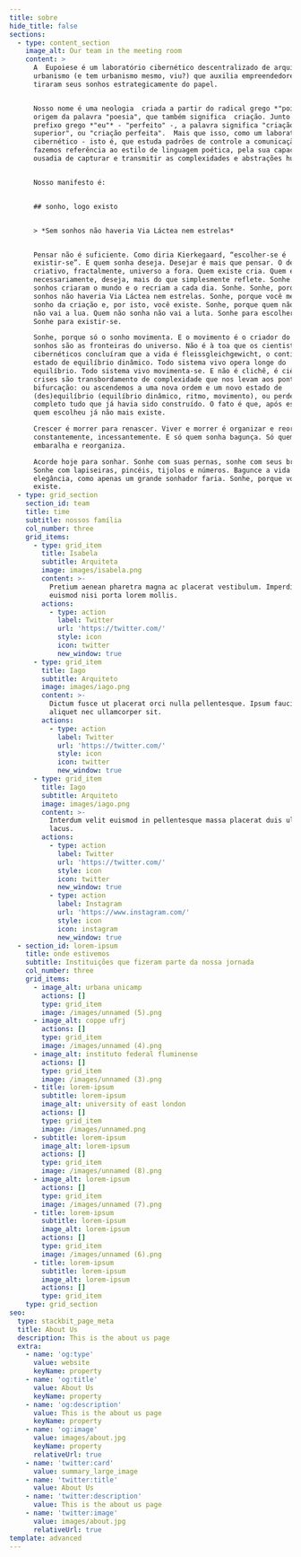 ```yaml
---
title: sobre
hide_title: false
sections:
  - type: content_section
    image_alt: Our team in the meeting room
    content: >
      A  Eupoiese é um laboratório cibernético descentralizado de arquitetura e
      urbanismo (e tem urbanismo mesmo, viu?) que auxilia empreendedores a
      tiraram seus sonhos estrategicamente do papel.


      Nosso nome é uma neologia  criada a partir do radical grego *"poiesis"*,
      origem da palavra "poesia", que também significa  criação. Junto ao
      prefixo grego *"eu"* - "perfeito" -, a palavra significa "criação
      superior", ou "criação perfeita".  Mais que isso, como um laboratório
      cibernético - isto é, que estuda padrões de controle a comunicação -,
      fazemos referência ao estilo de linguagem poética, pela sua capacidade e
      ousadia de capturar e transmitir as complexidades e abstrações humanas.


      Nosso manifesto é:


      ## sonho, logo existo


      > *Sem sonhos não haveria Via Láctea nem estrelas*


      Pensar não é suficiente. Como diria Kierkegaard, “escolher-se é
      existir-se”. E quem sonha deseja. Desejar é mais que pensar. O desejo é
      criativo, fractalmente, universo a fora. Quem existe cria. Quem existe,
      necessariamente, deseja, mais do que simplesmente reflete. Sonhe. Porque
      sonhos criaram o mundo e o recriam a cada dia. Sonhe. Sonhe, porque sem
      sonhos não haveria Via Láctea nem estrelas. Sonhe, porque você mesmo é um
      sonho da criação e, por isto, você existe. Sonhe, porque quem não sonha
      não vai a lua. Quem não sonha não vai a luta. Sonhe para escolher-se.
      Sonhe para existir-se.

      Sonhe, porque só o sonho movimenta. E o movimento é o criador do tempo. Os
      sonhos são as fronteiras do universo. Não é à toa que os cientistas
      cibernéticos concluíram que a vida é fleissgleichgewicht, o contínuo
      estado de equilíbrio dinâmico. Todo sistema vivo opera longe do
      equilíbrio. Todo sistema vivo movimenta-se. E não é clichê, é ciência — as
      crises são transbordamento de complexidade que nos levam aos pontos de
      bifurcação: ou ascendemos a uma nova ordem e um novo estado de
      (des)equilíbrio (equilíbrio dinâmico, ritmo, movimento), ou perdemos por
      completo tudo que já havia sido construído. O fato é que, após escolher,
      quem escolheu já não mais existe.

      Crescer é morrer para renascer. Viver e morrer é organizar e reorganizar
      constantemente, incessantemente. E só quem sonha bagunça. Só quem sonha
      embaralha e reorganiza.

      Acorde hoje para sonhar. Sonhe com suas pernas, sonhe com seus braços.
      Sonhe com lapiseiras, pincéis, tijolos e números. Bagunce a vida com muita
      elegância, como apenas um grande sonhador faria. Sonhe, porque você
      existe.
  - type: grid_section
    section_id: team
    title: time
    subtitle: nossos família
    col_number: three
    grid_items:
      - type: grid_item
        title: Isabela
        subtitle: Arquiteta
        image: images/isabela.png
        content: >-
          Pretium aenean pharetra magna ac placerat vestibulum. Imperdiet sed
          euismod nisi porta lorem mollis.
        actions:
          - type: action
            label: Twitter
            url: 'https://twitter.com/'
            style: icon
            icon: twitter
            new_window: true
      - type: grid_item
        title: Iago
        subtitle: Arquiteto
        image: images/iago.png
        content: >-
          Dictum fusce ut placerat orci nulla pellentesque. Ipsum faucibus vitae
          aliquet nec ullamcorper sit.
        actions:
          - type: action
            label: Twitter
            url: 'https://twitter.com/'
            style: icon
            icon: twitter
            new_window: true
      - type: grid_item
        title: Iago
        subtitle: Arquiteto
        image: images/iago.png
        content: >-
          Interdum velit euismod in pellentesque massa placerat duis ultricies
          lacus.
        actions:
          - type: action
            label: Twitter
            url: 'https://twitter.com/'
            style: icon
            icon: twitter
            new_window: true
          - type: action
            label: Instagram
            url: 'https://www.instagram.com/'
            style: icon
            icon: instagram
            new_window: true
  - section_id: lorem-ipsum
    title: onde estivemos
    subtitle: Instituições que fizeram parte da nossa jornada
    col_number: three
    grid_items:
      - image_alt: urbana unicamp
        actions: []
        type: grid_item
        image: /images/unnamed (5).png
      - image_alt: coppe ufrj
        actions: []
        type: grid_item
        image: /images/unnamed (4).png
      - image_alt: instituto federal fluminense
        actions: []
        type: grid_item
        image: /images/unnamed (3).png
      - title: lorem-ipsum
        subtitle: lorem-ipsum
        image_alt: university of east london
        actions: []
        type: grid_item
        image: /images/unnamed.png
      - subtitle: lorem-ipsum
        image_alt: lorem-ipsum
        actions: []
        type: grid_item
        image: /images/unnamed (8).png
      - image_alt: lorem-ipsum
        actions: []
        type: grid_item
        image: /images/unnamed (7).png
      - title: lorem-ipsum
        subtitle: lorem-ipsum
        image_alt: lorem-ipsum
        actions: []
        type: grid_item
        image: /images/unnamed (6).png
      - title: lorem-ipsum
        subtitle: lorem-ipsum
        image_alt: lorem-ipsum
        actions: []
        type: grid_item
    type: grid_section
seo:
  type: stackbit_page_meta
  title: About Us
  description: This is the about us page
  extra:
    - name: 'og:type'
      value: website
      keyName: property
    - name: 'og:title'
      value: About Us
      keyName: property
    - name: 'og:description'
      value: This is the about us page
      keyName: property
    - name: 'og:image'
      value: images/about.jpg
      keyName: property
      relativeUrl: true
    - name: 'twitter:card'
      value: summary_large_image
    - name: 'twitter:title'
      value: About Us
    - name: 'twitter:description'
      value: This is the about us page
    - name: 'twitter:image'
      value: images/about.jpg
      relativeUrl: true
template: advanced
---
```

